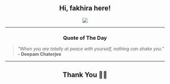 <h2 align="center"> Hi, fakhira here!</h2>

<p align="center">
<a href="https://github.com/fakhiralkda" alt="github streak"><img src="https://dvst-streak.herokuapp.com/?user=fakhiralkda&theme=tokyonight&fire=DD472C"></a>
</p>

<hr>
<h3 align="center">Quote of The Day</h3>
<p align="center">
<blockquote>
<i>"When you are totally at peace with yourself, nothing can shake you."</i>
<br>
<b>- Deepam Chaterjee</b>
</blockquote>
</p>


<hr>
<h2 align="center">Thank You 🙏🏼</h2>
